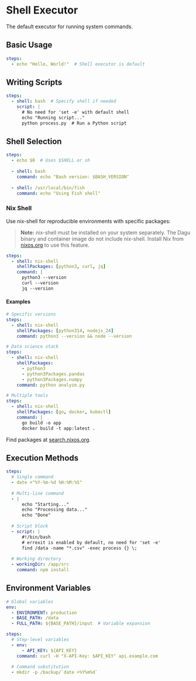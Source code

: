 # Shell Executor

The default executor for running system commands.

## Basic Usage

```yaml
steps:
  - echo "Hello, World!"  # Shell executor is default
```

## Writing Scripts

```yaml
steps:
  - shell: bash  # Specify shell if needed
    script: |
      # No need for 'set -e' with default shell
      echo "Running script..."
      python process.py  # Run a Python script
```

## Shell Selection

```yaml
steps:
  - echo $0  # Uses $SHELL or sh
    
  - shell: bash
    command: echo "Bash version: $BASH_VERSION"
    
  - shell: /usr/local/bin/fish
    command: echo "Using Fish shell"
```

### Nix Shell

Use nix-shell for reproducible environments with specific packages:

> **Note:** nix-shell must be installed on your system separately. The Dagu binary and container image do not include nix-shell. Install Nix from [nixos.org](https://nixos.org/download.html) to use this feature.

```yaml
steps:
  - shell: nix-shell
    shellPackages: [python3, curl, jq]
    command: |
      python3 --version
      curl --version
      jq --version
```

#### Examples

```yaml
# Specific versions
steps:
  - shell: nix-shell
    shellPackages: [python314, nodejs_24]
    command: python3 --version && node --version

# Data science stack
steps:
  - shell: nix-shell
    shellPackages:
      - python3
      - python3Packages.pandas
      - python3Packages.numpy
    command: python analyze.py

# Multiple tools
steps:
  - shell: nix-shell
    shellPackages: [go, docker, kubectl]
    command: |
      go build -o app
      docker build -t app:latest .
```

Find packages at [search.nixos.org](https://search.nixos.org/packages).

## Execution Methods

```yaml
steps:
  # Single command
  - date +"%Y-%m-%d %H:%M:%S"
    
  # Multi-line command
  - |
      echo "Starting..."
      echo "Processing data..."
      echo "Done"
      
  # Script block
  - script: |
      #!/bin/bash
      # errexit is enabled by default, no need for 'set -e'
      find /data -name "*.csv" -exec process {} \;
      
  # Working directory
  - workingDir: /app/src
    command: npm install
```

## Environment Variables

```yaml
# Global variables
env:
  - ENVIRONMENT: production
  - BASE_PATH: /data
  - FULL_PATH: ${BASE_PATH}/input  # Variable expansion

steps:
  # Step-level variables
  - env:
      - API_KEY: ${API_KEY}
    command: curl -H "X-API-Key: $API_KEY" api.example.com
    
  # Command substitution
  - mkdir -p /backup/`date +%Y%m%d`
```
